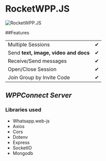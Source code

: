 # RocketWPP.JS

![RocketWPP.JS](https://i.imgur.com/M7iSCgd.png)

##Features

|                                      |     |
| ------------------------------------ | --- |
| Multiple Sessions                    | ✔   |
| Send **text, image, video and docs** | ✔   |
| Receive/Send messages                | ✔   |
| Open/Close Session                   | ✔   |
| Join Group by Invite Code            | ✔   |

## _WPPConnect Server_

### Libraries used

- Whatsapp.web-js
- Axios
- Cors
- Dotenv
- Express
- SocketIO
- Mongodb
